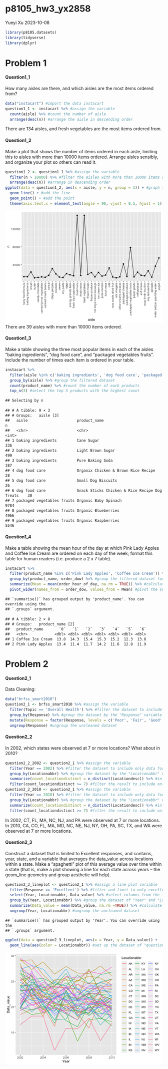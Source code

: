p8105_hw3_yx2858
================
Yueyi Xu
2023-10-08

``` r
library(p8105.datasets)
library(tidyverse)
library(dplyr)
```

# Problem 1

#### Question1_1

How many aisles are there, and which aisles are the most items ordered
from?

``` r
data("instacart") #import the data instacart
question1_1 <- instacart %>% #assign the variable
  count(aisle) %>% #count the number of aisle
  arrange(desc(n)) #arrange the aisle in descending order
```

There are 134 aisles, and fresh vegetables are the most items ordered
from.

#### Question1_2

Make a plot that shows the number of items ordered in each aisle,
limiting this to aisles with more than 10000 items ordered. Arrange
aisles sensibly, and organize your plot so others can read it.

``` r
question1_2 <- question1_1 %>% #assign the variable
  filter(n > 10000) %>% #filter the aisles with more than 10000 items ordered
  arrange(desc(n)) #arrange in descending order
ggplot(data = question1_2, aes(x = aisle, y = n, group = 1)) + #graph the plot
  geom_line() + #add the line
  geom_point() + #add the point
  theme(axis.text.x = element_text(angle = 90, vjust = 0.5, hjust = 1)) #reverse the names of x axis to horizontal view
```

![](p8105_hw3_yx2858_files/figure-gfm/unnamed-chunk-3-1.png)<!-- -->
There are 39 aisles with more than 10000 items ordered.

#### Question1_3

Make a table showing the three most popular items in each of the aisles
“baking ingredients”, “dog food care”, and “packaged vegetables fruits”.
Include the number of times each item is ordered in your table.

``` r
instacart %>%
  filter(aisle %in% c('baking ingredients', 'dog food care', 'packaged vegetables fruits')) %>% #filter the dataset into only these three values
  group_by(aisle) %>% #group the filtered dataset
  count(product_name) %>% #count the number of each products
  top_n(3) #select the top 3 products with the highest count
```

    ## Selecting by n

    ## # A tibble: 9 × 3
    ## # Groups:   aisle [3]
    ##   aisle                      product_name                                      n
    ##   <chr>                      <chr>                                         <int>
    ## 1 baking ingredients         Cane Sugar                                      336
    ## 2 baking ingredients         Light Brown Sugar                               499
    ## 3 baking ingredients         Pure Baking Soda                                387
    ## 4 dog food care              Organix Chicken & Brown Rice Recipe              28
    ## 5 dog food care              Small Dog Biscuits                               26
    ## 6 dog food care              Snack Sticks Chicken & Rice Recipe Dog Treats    30
    ## 7 packaged vegetables fruits Organic Baby Spinach                           9784
    ## 8 packaged vegetables fruits Organic Blueberries                            4966
    ## 9 packaged vegetables fruits Organic Raspberries                            5546

#### Question1_4

Make a table showing the mean hour of the day at which Pink Lady Apples
and Coffee Ice Cream are ordered on each day of the week; format this
table for human readers (i.e. produce a 2 x 7 table).

``` r
instacart %>%
  filter(product_name %in% c('Pink Lady Apples', 'Coffee Ice Cream')) %>% #filter the dataset into which "product_name" is either "Pink Lady Apples" or "Coffee Ice Cream"
  group_by(product_name, order_dow) %>% #group the filtered dataset for each combination of product and day of the week
  summarize(Mean = mean(order_hour_of_day, na.rm = TRUE)) %>% #calculate the mean hour of the day when orders for each product were placed, ignore the ones with missing value
  pivot_wider(names_from = order_dow, values_from = Mean) #pivot the summarized dataset into each day of the week as a separate column with the mean order hour; therefore, this table becomes a 2x7 table (2 product_name, and 7 days of the week)
```

    ## `summarise()` has grouped output by 'product_name'. You can override using the
    ## `.groups` argument.

    ## # A tibble: 2 × 8
    ## # Groups:   product_name [2]
    ##   product_name       `0`   `1`   `2`   `3`   `4`   `5`   `6`
    ##   <chr>            <dbl> <dbl> <dbl> <dbl> <dbl> <dbl> <dbl>
    ## 1 Coffee Ice Cream  13.8  14.3  15.4  15.3  15.2  12.3  13.8
    ## 2 Pink Lady Apples  13.4  11.4  11.7  14.2  11.6  12.8  11.9

# Problem 2

#### Question2_1

Data Cleaning:

``` r
data("brfss_smart2010")
question2_1 <- brfss_smart2010 %>% #assign the variable
  filter(Topic == 'Overall Health') %>% #filter the dataset to include only "Overall Health"
  group_by(Response) %>% #group the dataset by the "Response" variable
  mutate(Response = factor(Response, levels = c('Poor', 'Fair', 'Good', 'Very good', 'Excellent'))) %>% #modify the "Response" variable by converting it 
  ungroup(Response) #ungroup the uncleaned dataset
```

#### Question2_2

In 2002, which states were observed at 7 or more locations? What about
in 2010?

``` r
question2_2_2002 <- question2_1 %>% #assign the variable
  filter(Year == 2002) %>% #filter the dataset to include only data for the year 2002 
  group_by(Locationabbr) %>% #group the dataset by the "Locationabbr" variable which represents the state
  summarize(count_locationdistinct = n_distinct(Locationdesc)) %>% #in each state group, calculate the number of distinct "Locationdesc" values and add up together
  filter(count_locationdistinct >= 7) #filter the result to include only states where the count of distinct "Locationdesc" values is greater or equal to 7
question2_2_2010 <- question2_1 %>% #assign the variable
  filter(Year == 2010) %>% #filter the dataset to include only data for the year 2010
  group_by(Locationabbr) %>% #group the dataset by the "Locationabbr" variable which represents the state
  summarize(count_locationdistinct = n_distinct(Locationdesc)) %>% #in each state group, calculate the number of distinct "Locationdesc" values and add up together
  filter(count_locationdistinct >= 7) #filter the result to include only states where the count of distinct "Locationdesc" values is greater or equal to 7
```

In 2002, CT, FL, MA, NC, NJ, and PA were observed at 7 or more
locations. In 2010, CA, CO, FL, MA, MD, NC, NE, NJ, NY, OH, PA, SC, TX,
and WA were observed at 7 or more locations.

#### Question2_3

Construct a dataset that is limited to Excellent responses, and
contains, year, state, and a variable that averages the data_value
across locations within a state. Make a “spaghetti” plot of this average
value over time within a state (that is, make a plot showing a line for
each state across years – the geom_line geometry and group aesthetic
will help).

``` r
question2_3_lineplot <- question2_1 %>% #assign a line plot variable
  filter(Response == 'Excellent') %>% #filter and limit to only excellent response
  select(Year, Locationabbr, Data_value) %>% #select columns from the filtered dataset of "Year", "Locationabbr", and "Data_value" 
  group_by(Year, Locationabbr) %>% #group the dataset of "Year" and "Locationabbr"
  summarize(Data_value = mean(Data_value, na.rm =TRUE)) %>% #calculate the mean of "Data_value" for each of "Year" and "Locationabbr", ignore the ones with missing value
  ungroup(Year, Locationabbr) #ungroup the uncleaned dataset
```

    ## `summarise()` has grouped output by 'Year'. You can override using the
    ## `.groups` argument.

``` r
ggplot(data = question2_3_lineplot, aes(x = Year, y = Data_value)) +
  geom_line(aes(color = Locationabbr)) #set up the dataset of "question2_1_lineplot" and map the x axis as the "Year" variable and y axis as the "Data_value" variable; add a line to create a line chart and set each of the "Locationabbr" with a different color in the plot
```

![](p8105_hw3_yx2858_files/figure-gfm/unnamed-chunk-8-1.png)<!-- -->
